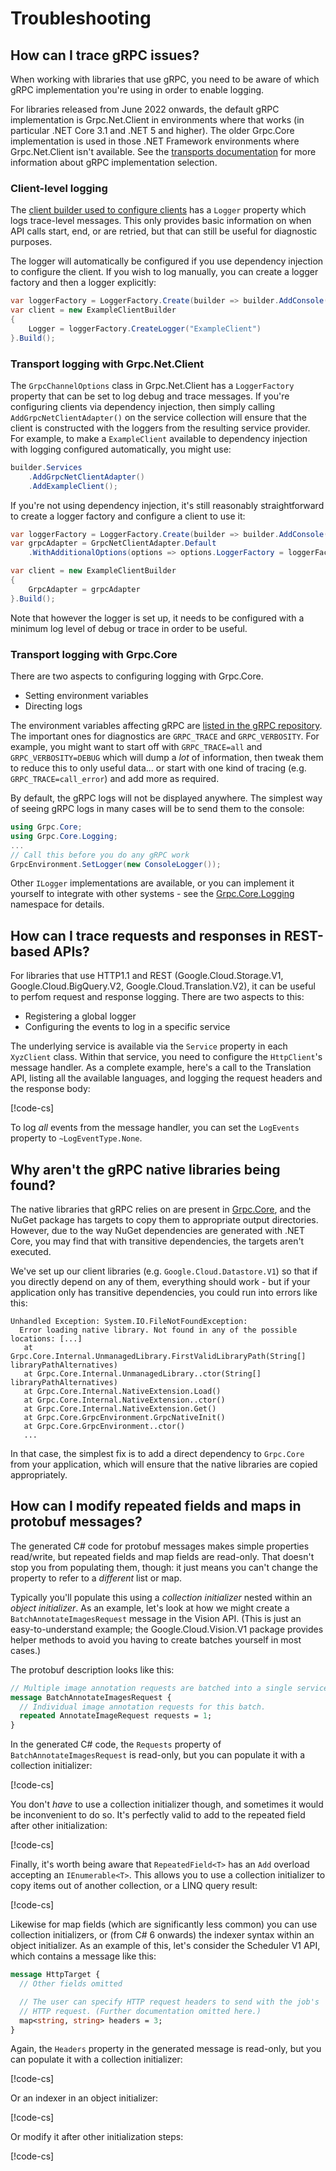 # Troubleshooting

## How can I trace gRPC issues?

When working with libraries that use gRPC, you need to be aware of which gRPC
implementation you're using in order to enable logging.

For libraries released from June 2022 onwards, the default gRPC implementation is Grpc.Net.Client
in environments where that works (in particular .NET Core 3.1 and .NET 5 and higher). The
older Grpc.Core implementation is used in those .NET Framework environments where Grpc.Net.Client
isn't available. See the [transports documentation](transports.md) for more information about
gRPC implementation selection.

### Client-level logging

The [client builder used to configure clients](client-configuration.md) has a `Logger` property
which logs trace-level messages. This only provides basic information on when API calls start, end,
or are retried, but that can still be useful for diagnostic purposes.

The logger will automatically be configured if you use dependency injection to configure the client.
If you wish to log manually, you can create a logger factory and then a logger explicitly:

```csharp
var loggerFactory = LoggerFactory.Create(builder => builder.AddConsole().SetMinimumLevel(LogLevel.Trace));
var client = new ExampleClientBuilder
{
    Logger = loggerFactory.CreateLogger("ExampleClient")
}.Build();
```

### Transport logging with Grpc.Net.Client

The `GrpcChannelOptions` class in Grpc.Net.Client has a `LoggerFactory` property that can be set
to log debug and trace messages. If you're configuring clients via dependency injection, then simply calling
`AddGrpcNetClientAdapter()` on the service collection will ensure that the client is constructed with the loggers
from the resulting service provider. For example, to make a `ExampleClient` available to dependency
injection with logging configured automatically, you might use:

```csharp
builder.Services
    .AddGrpcNetClientAdapter()
    .AddExampleClient();
```

If you're not using dependency injection, it's still reasonably straightforward to create a logger factory
and configure a client to use it:

```csharp
var loggerFactory = LoggerFactory.Create(builder => builder.AddConsole().SetMinimumLevel(LogLevel.Debug));
var grpcAdapter = GrpcNetClientAdapter.Default
    .WithAdditionalOptions(options => options.LoggerFactory = loggerFactory);

var client = new ExampleClientBuilder
{
    GrpcAdapter = grpcAdapter
}.Build();
```

Note that however the logger is set up, it needs to be configured with a minimum log level of debug or trace
in order to be useful.

### Transport logging with Grpc.Core

There are two aspects to configuring logging with Grpc.Core.

- Setting environment variables
- Directing logs

The environment variables affecting gRPC are [listed in the gRPC
repository](https://github.com/grpc/grpc/blob/master/doc/environment_variables.md).
The important ones for diagnostics are `GRPC_TRACE` and
`GRPC_VERBOSITY`. For example, you might want to start off with
`GRPC_TRACE=all` and `GRPC_VERBOSITY=DEBUG` which will dump a *lot*
of information, then tweak them to reduce this to only useful
data... or start with one kind of tracing (e.g.
`GRPC_TRACE=call_error`) and add more as required.

By default, the gRPC logs will not be displayed anywhere. The
simplest way of seeing gRPC logs in many cases will be to send them
to the console:

```csharp
using Grpc.Core;
using Grpc.Core.Logging;
...
// Call this before you do any gRPC work
GrpcEnvironment.SetLogger(new ConsoleLogger());
```

Other `ILogger` implementations are available, or you can implement
it yourself to integrate with other systems - see the
[Grpc.Core.Logging](https://github.com/grpc/grpc/tree/master/src/csharp/Grpc.Core/Logging)
namespace for details.

## How can I trace requests and responses in REST-based APIs?

For libraries that use HTTP1.1 and REST (Google.Cloud.Storage.V1, Google.Cloud.BigQuery.V2, Google.Cloud.Translation.V2),
it can be useful to perfom request and response logging. There are two aspects to this:

- Registering a global logger
- Configuring the events to log in a specific service

The underlying service is available via the `Service` property in each `XyzClient` class. Within
that service, you need to configure the `HttpClient`'s message handler. As a complete example,
here's a call to the Translation API, listing all the available languages, and logging the request
headers and the response body:

[!code-cs[](../examples/help.Faq.txt#RestLogging)]

To log *all* events from the message handler, you can set the `LogEvents` property to
`~LogEventType.None`.

## Why aren't the gRPC native libraries being found?

The native libraries that gRPC relies on are present in
[Grpc.Core](https://www.nuget.org/packages/Grpc.Core/),
and the NuGet package has targets to copy them to appropriate output
directories. However, due to the way NuGet dependencies are
generated with .NET Core, you may find that with transitive
dependencies, the targets aren't executed.

We've set up our client libraries (e.g. `Google.Cloud.Datastore.V1`)
so that if you directly depend on any of them, everything should
work - but if your application only has transitive dependencies, you
could run into errors like this:

```text
Unhandled Exception: System.IO.FileNotFoundException:
  Error loading native library. Not found in any of the possible locations: [...]
   at Grpc.Core.Internal.UnmanagedLibrary.FirstValidLibraryPath(String[] libraryPathAlternatives)
   at Grpc.Core.Internal.UnmanagedLibrary..ctor(String[] libraryPathAlternatives)
   at Grpc.Core.Internal.NativeExtension.Load()
   at Grpc.Core.Internal.NativeExtension..ctor()
   at Grpc.Core.Internal.NativeExtension.Get()
   at Grpc.Core.GrpcEnvironment.GrpcNativeInit()
   at Grpc.Core.GrpcEnvironment..ctor()
   ...
```

In that case, the simplest fix is to add a direct dependency to
`Grpc.Core` from your application, which will ensure that the
native libraries are copied appropriately.

## How can I modify repeated fields and maps in protobuf messages?

The generated C# code for protobuf messages makes simple properties
read/write, but repeated fields and map fields are read-only. That
doesn't stop you from populating them, though: it just means you
can't change the property to refer to a *different* list or map.

Typically you'll populate this using a *collection initializer*
nested within an *object initializer*. As an example, let's look at
how we might create a `BatchAnnotateImagesRequest` message in the
Vision API. (This is just an easy-to-understand example; the
Google.Cloud.Vision.V1 package provides helper methods to avoid you
having to create batches yourself in most cases.)

The protobuf description looks like this:

```proto
// Multiple image annotation requests are batched into a single service call.
message BatchAnnotateImagesRequest {
  // Individual image annotation requests for this batch.
  repeated AnnotateImageRequest requests = 1;
}
```

In the generated C# code, the `Requests` property of
`BatchAnnotateImagesRequest` is read-only, but you can populate it
with a collection initializer:

[!code-cs[](../examples/help.Faq.txt#ProtoRepeatedField1)]

You don't *have* to use a collection initializer though, and
sometimes it would be inconvenient to do so. It's perfectly valid to
add to the repeated field after other initialization:

[!code-cs[](../examples/help.Faq.txt#ProtoRepeatedField2)]

Finally, it's worth being aware that `RepeatedField<T>` has an `Add`
overload accepting an `IEnumerable<T>`. This allows you to use a
collection initializer to copy items out of another collection, or a
LINQ query result:

[!code-cs[](../examples/help.Faq.txt#ProtoRepeatedField3)]

Likewise for map fields (which are significantly less common) you
can use collection initializers, or (from C# 6 onwards) the indexer
syntax within an object initializer. As an example of this, let's
consider the Scheduler V1 API, which contains a message like this:

```proto
message HttpTarget {
  // Other fields omitted

  // The user can specify HTTP request headers to send with the job's
  // HTTP request. (Further documentation omitted here.)
  map<string, string> headers = 3;
}
```

Again, the `Headers` property in the generated message is read-only,
but you can populate it with a collection initializer:

[!code-cs[](../examples/help.Faq.txt#ProtoMap1)]

Or an indexer in an object initializer:

[!code-cs[](../examples/help.Faq.txt#ProtoMap2)]

Or modify it after other initialization steps:

[!code-cs[](../examples/help.Faq.txt#ProtoMap3)]
